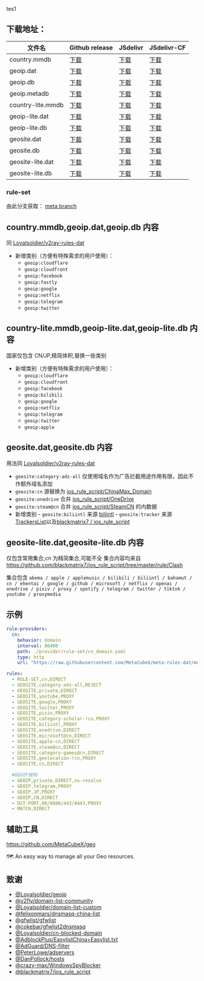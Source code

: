 tes1

## **下载地址**：

| 文件名            | Github release                                                                                 | JSdelivr                                                                               | JSdelivr-CF                                                                                  |
| ----------------- | ---------------------------------------------------------------------------------------------- | -------------------------------------------------------------------------------------- | -------------------------------------------------------------------------------------------- |
| country.mmdb      | [下载](https://github.com/MetaCubeX/meta-rules-dat/releases/download/latest/country.mmdb)      | [下载](https://cdn.jsdelivr.net/gh/MetaCubeX/meta-rules-dat@release/country.mmdb)      | [下载](https://testingcf.jsdelivr.net/gh/MetaCubeX/meta-rules-dat@release/country.mmdb)      |
| geoip.dat         | [下载](https://github.com/MetaCubeX/meta-rules-dat/releases/download/latest/geoip.dat)         | [下载](https://cdn.jsdelivr.net/gh/MetaCubeX/meta-rules-dat@release/geoip.dat)         | [下载](https://testingcf.jsdelivr.net/gh/MetaCubeX/meta-rules-dat@release/geoip.dat)         |
| geoip.db          | [下载](https://github.com/MetaCubeX/meta-rules-dat/releases/download/latest/geoip.db)          | [下载](https://cdn.jsdelivr.net/gh/MetaCubeX/meta-rules-dat@release/geoip.db)          | [下载](https://testingcf.jsdelivr.net/gh/MetaCubeX/meta-rules-dat@release/geoip.db)          |
| geoip.metadb      | [下载](https://github.com/MetaCubeX/meta-rules-dat/releases/download/latest/geoip.metadb)      | [下载](https://cdn.jsdelivr.net/gh/MetaCubeX/meta-rules-dat@release/geoip.metadb)      | [下载](https://testingcf.jsdelivr.net/gh/MetaCubeX/meta-rules-dat@release/geoip.metadb)      |
| country-lite.mmdb | [下载](https://github.com/MetaCubeX/meta-rules-dat/releases/download/latest/country-lite.mmdb) | [下载](https://cdn.jsdelivr.net/gh/MetaCubeX/meta-rules-dat@release/country-lite.mmdb) | [下载](https://testingcf.jsdelivr.net/gh/MetaCubeX/meta-rules-dat@release/country-lite.mmdb) |
| geoip-lite.dat    | [下载](https://github.com/MetaCubeX/meta-rules-dat/releases/download/latest/geoip-lite.dat)    | [下载](https://cdn.jsdelivr.net/gh/MetaCubeX/meta-rules-dat@release/geoip-lite.dat)    | [下载](https://testingcf.jsdelivr.net/gh/MetaCubeX/meta-rules-dat@release/geoip-lite.dat)    |
| geoip-lite.db     | [下载](https://github.com/MetaCubeX/meta-rules-dat/releases/download/latest/geoip-lite.db)     | [下载](https://cdn.jsdelivr.net/gh/MetaCubeX/meta-rules-dat@release/geoip-lite.db)     | [下载](https://testingcf.jsdelivr.net/gh/MetaCubeX/meta-rules-dat@release/geoip-lite.db)     |
| geosite.dat       | [下载](https://github.com/MetaCubeX/meta-rules-dat/releases/download/latest/geosite.dat)       | [下载](https://cdn.jsdelivr.net/gh/MetaCubeX/meta-rules-dat@release/geosite.dat)       | [下载](https://testingcf.jsdelivr.net/gh/MetaCubeX/meta-rules-dat@release/geosite.dat)       |
| geosite.db        | [下载](https://github.com/MetaCubeX/meta-rules-dat/releases/download/latest/geosite.db)        | [下载](https://cdn.jsdelivr.net/gh/MetaCubeX/meta-rules-dat@release/geosite.db)        | [下载](https://testingcf.jsdelivr.net/gh/MetaCubeX/meta-rules-dat@release/geosite.db)        |
| geosite-lite.dat  | [下载](https://github.com/MetaCubeX/meta-rules-dat/releases/download/latest/geosite-lite.dat)  | [下载](https://cdn.jsdelivr.net/gh/MetaCubeX/meta-rules-dat@release/geosite-lite.dat)  | [下载](https://testingcf.jsdelivr.net/gh/MetaCubeX/meta-rules-dat@release/geosite-lite.dat)  |
| geosite-lite.db   | [下载](https://github.com/MetaCubeX/meta-rules-dat/releases/download/latest/geosite-lite.db)   | [下载](https://cdn.jsdelivr.net/gh/MetaCubeX/meta-rules-dat@release/geosite-lite.db)   | [下载](https://testingcf.jsdelivr.net/gh/MetaCubeX/meta-rules-dat@release/geosite-lite.db)   |

### **rule-set**

由此分支获取： [meta branch](https://github.com/MetaCubeX/meta-rules-dat/tree/meta)

## **country.mmdb,geoip.dat,geoip.db 内容**

同 [Loyalsoldier/v2ray-rules-dat](https://github.com/Loyalsoldier/v2ray-rules-dat)

- 新增类别（方便有特殊需求的用户使用）：
  - `geoip:cloudflare`
  - `geoip:cloudfront`
  - `geoip:facebook`
  - `geoip:fastly`
  - `geoip:google`
  - `geoip:netflix`
  - `geoip:telegram`
  - `geoip:twitter`

## **country-lite.mmdb,geoip-lite.dat,geoip-lite.db 内容**

国家仅包含 CN/JP,精简体积,替换一些类别

- 新增类别（方便有特殊需求的用户使用）：
  - `geoip:cloudflare`
  - `geoip:cloudfront`
  - `geoip:facebook`
  - `geoip:bilibili`
  - `geoip:google`
  - `geoip:netflix`
  - `geoip:telegram`
  - `geoip:twitter`
  - `geoip:apple`

## **geosite.dat,geosite.db 内容**

用法同 [Loyalsoldier/v2ray-rules-dat](https://github.com/Loyalsoldier/v2ray-rules-dat)

- `geosite:category-ads-all` 仅使用域名作为广告拦截用途作用有限，因此不作额外域名添加
- `geosite:cn` 源替换为 [ios_rule_script/ChinaMax_Domain](https://github.com/blackmatrix7/ios_rule_script/tree/master/rule/Clash/ChinaMax)
- `geosite:onedrive` 合并 [ios_rule_script/OneDrive](https://github.com/blackmatrix7/ios_rule_script/tree/master/rule/Clash/OneDrive)
- `geosite:steam@cn` 合并 [ios_rule_script/SteamCN](https://github.com/blackmatrix7/ios_rule_script/tree/master/rule/Clash/SteamCN) 的内数据
- 新增类别 - `geosite:biliintl` 来源 [biliintl](https://raw.githubusercontent.com/xishang0128/rules/main/biliintl.list) - `geosite:tracker` 来源 [TrackersList](https://trackerslist.com/#/zh)以及[blackmatrix7
  /
  ios_rule_script](https://github.com/blackmatrix7/ios_rule_script/tree/master/rule/Clash/PrivateTracker)

## **geosite-lite.dat,geosite-lite.db 内容**

仅包含常用集合,cn 为精简集合,可能不全
集合内容均来自 https://github.com/blackmatrix7/ios_rule_script/tree/master/rule/Clash

集合包含 `abema / apple / applemusic / bilibili / biliintl / bahamut / cn / ehentai / google / github / microsoft / netflix / openai / onedrive / pixiv / proxy / spotify / telegram / twitter / tiktok / youtube / proxymedia`

## **示例**

```yaml
rule-providers:
  cn:
    behavior: domain
    interval: 86400
    path: ./provider/rule-set/cn_domain.yaml
    type: http
    url: "https://raw.githubusercontent.com/MetaCubeX/meta-rules-dat/meta/geo/geosite/cn.yaml"

rules:
  - RULE-SET,cn,DIRECT
  - GEOSITE,category-ads-all,REJECT
  - GEOSITE,private,DIRECT
  - GEOSITE,youtube,PROXY
  - GEOSITE,google,PROXY
  - GEOSITE,twitter,PROXY
  - GEOSITE,pixiv,PROXY
  - GEOSITE,category-scholar-!cn,PROXY
  - GEOSITE,biliintl,PROXY
  - GEOSITE,onedrive,DIRECT
  - GEOSITE,microsoft@cn,DIRECT
  - GEOSITE,apple-cn,DIRECT
  - GEOSITE,steam@cn,DIRECT
  - GEOSITE,category-games@cn,DIRECT
  - GEOSITE,geolocation-!cn,PROXY
  - GEOSITE,cn,DIRECT

  #GEOIP规则
  - GEOIP,private,DIRECT,no-resolve
  - GEOIP,telegram,PROXY
  - GEOIP,JP,PROXY
  - GEOIP,CN,DIRECT
  - DST-PORT,80/8080/443/8443,PROXY
  - MATCH,DIRECT
```

## 辅助工具

https://github.com/MetaCubeX/geo

🗺 An easy way to manage all your Geo resources.

## 致谢

- [@Loyalsoldier/geoip](https://github.com/Loyalsoldier/geoip)
- [@v2fly/domain-list-community](https://github.com/v2fly/domain-list-community)
- [@Loyalsoldier/domain-list-custom](https://github.com/Loyalsoldier/domain-list-custom)
- [@felixonmars/dnsmasq-china-list](https://github.com/felixonmars/dnsmasq-china-list)
- [@gfwlist/gfwlist](https://github.com/gfwlist/gfwlist)
- [@cokebar/gfwlist2dnsmasq](https://github.com/cokebar/gfwlist2dnsmasq)
- [@Loyalsoldier/cn-blocked-domain](https://github.com/Loyalsoldier/cn-blocked-domain)
- [@AdblockPlus/EasylistChina+Easylist.txt](https://easylist-downloads.adblockplus.org/easylistchina+easylist.txt)
- [@AdGuard/DNS-filter](https://kb.adguard.com/en/general/adguard-ad-filters#dns-filter)
- [@PeterLowe/adservers](https://pgl.yoyo.org/adservers)
- [@DanPollock/hosts](https://someonewhocares.org/hosts)
- [@crazy-max/WindowsSpyBlocker](https://github.com/crazy-max/WindowsSpyBlocker)
- [@blackmatrix7/ios_rule_script](https://github.com/blackmatrix7/ios_rule_script)
